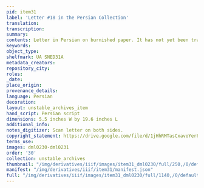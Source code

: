 ```yaml
---
pid: item31
label: 'Letter #18 in the Persian Collection'
translation:
transcription:
summary:
contents: Letter in Persian on burnished paper. It has not yet been translated.
keywords:
object_type:
shelfmark: UA SNED31A
metadata_creators:
repository_city:
roles:
_date:
place_origin:
provenance_details:
language: Persian
decoration:
layout: unstable_archives_item
hand_script: Persian script
dimensions: 5.5 inches W by 19.6 inches L
additional_info:
notes_digitizer: Scan letter on both sides.
copyright_statement: https://drive.google.com/file/d/1jHhRMTasCxavoYer89Wn8_Xn65nL0sW0/view?usp=sharing
terms_use:
images: dml0230-dml0231
order: '30'
collection: unstable_archives
thumbnail: "/img/derivatives/iiif/images/item31_dml0230/full/250,/0/default.jpg"
manifest: "/img/derivatives/iiif/item31/manifest.json"
full: "/img/derivatives/iiif/images/item31_dml0230/full/1140,/0/default.jpg"
---
```


